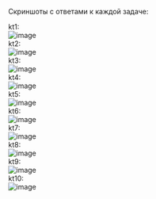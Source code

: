 Скриншоты с ответами к каждой задаче: <br>

kt1: <br>
![image](https://github.com/VsevolodYatsuk/Algorithms/assets/130091517/52c16860-c585-4384-bc97-c7e90c18b444) <br>
kt2: <br>
![image](https://github.com/VsevolodYatsuk/Algorithms/assets/130091517/02fab68c-8338-4829-9112-980300538370) <br>
kt3: <br>
![image](https://github.com/VsevolodYatsuk/Algorithms/assets/130091517/fd72228c-5cd7-497e-bde7-77219baed0e6) <br>
kt4: <br>
![image](https://github.com/VsevolodYatsuk/Algorithms/assets/130091517/b97548a3-8a94-482c-b5d4-6b6f615f6c5f) <br>
kt5: <br>
![image](https://github.com/VsevolodYatsuk/Algorithms/assets/130091517/7f750f40-8e5c-4d87-8345-aabeada9baca) <br>
kt6: <br>
![image](https://github.com/VsevolodYatsuk/Algorithms/assets/130091517/f7fd1500-d719-42c6-9481-7aa20162931e) <br>
kt7: <br>
![image](https://github.com/VsevolodYatsuk/Algorithms/assets/130091517/cc1169ee-a82a-41d7-acb3-cc9ef1985c82) <br>
kt8: <br>
![image](https://github.com/VsevolodYatsuk/Algorithms/assets/130091517/26dbfd41-ede8-47f1-80a6-8f7171ecc697) <br>
kt9: <br>
![image](https://github.com/VsevolodYatsuk/Algorithms/assets/130091517/ed1b7253-a26b-4667-8283-d9ecec7024ba) <br>
kt10: <br>
![image](https://github.com/VsevolodYatsuk/Algorithms/assets/130091517/82907906-ad6e-401c-86c5-81296c12a3dd) <br>
